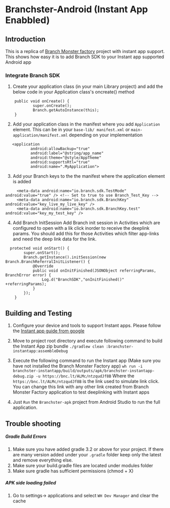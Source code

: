 Branchster-Android (Instant App Enabbled)
==================
## Introduction
This is a replica of [Branch Monster factory](https://github.com/BranchMetrics/Branch-Example-Deep-Linking-Branchster-Android) project with instant app support.
This shows how easy it is to add Branch SDK to your Instant app supported Android app

### Integrate Branch SDK
1. Create your application class (in your main Library project) and add the below code in your Application class's oncreate() method
```
    public void onCreate() {
            super.onCreate();
            Branch.getAutoInstance(this);
    }
```
2. Add your application class in the manifest where you add `Application` element. This can be in your `base-lib/ manifest.xml` or `main-application/manifest.xml` depending on your implementation
 ```
    <application
            android:allowBackup="true"
            android:label="@string/app_name"
            android:theme="@style/AppTheme"
            android:supportsRtl="true"
            android:name=".MyApplication">
 ```
3. Add your Branch keys to the the manifest where the application element is added
```
     <meta-data android:name="io.branch.sdk.TestMode" android:value="true" /> <!-- Set to true to use Branch_Test_Key -->
     <meta-data android:name="io.branch.sdk.BranchKey" android:value="key_live_my_live_key" />
     <meta-data android:name="io.branch.sdk.BranchKey.test" android:value="key_my_test_key" />
```
4. Add Branch InitSession
    Add Branch init session in Activities  which are configured to open with a lik click inorder to receive the deeplink params. You should add this for those Activities which filter app-links and need the deep link data for the link.

```
  protected void onStart() {
        super.onStart();
        Branch.getInstance().initSession(new Branch.BranchReferralInitListener() {
            @Override
            public void onInitFinished(JSONObject referringParams, BranchError error) {
                Log.d("BranchSDK","onInitFinished()" +referringParams);
            }
        });
    }
```

## Building and Testing
1) Configure your device and tools to support Instant apps. Please follow the [Instant app guide from google](https://developers.google.com/android/confidential/instant-apps/setup)
2) Move to project root directory and execute following command to build the Instant App zip bundle
    `./gradlew clean :branchster-instantapp:assembleDebug`
3) Execute the following command to run the Instant app (Make sure you have not installed the Branch Monster Factory app)
    `wh run -i branchster-instantapp/build/outputs/apk/branchster-instantapp-debug.zip -u https://bnc.lt/ALMc/ntzqudJf8B`
   Where the `https://bnc.lt/ALMc/ntzqudJf8B` is the link used to simulate link click. You can change this link with any other link created from Branch Monster Factory application to test deeplinking with Instant apps  

4) Just `Run` the `Branchster-apk` project from Android Studio to run the full application.


## Trouble shooting 
##### Gradle Build Errors 
1) Make sure you have added gradle 3.2 or above for your project. If there are many version added under your `.gradle` folder keep only the latest and remove everything else.
2) Make sure your build.gradle files are located under modules folder
3) Make sure gradle has sufficient permissions (chmod + X)

##### APK side loading failed
1) Go to settings-> applications and select `WH Dev Manager` and clear the cache

